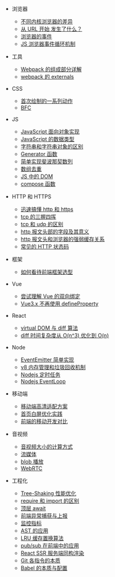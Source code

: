 <!--
 * @Author: your name
 * @Date: 2021-04-15 14:11:00
 * @LastEditTime: 2021-11-30 14:52:25
 * @LastEditors: Please set LastEditors
 * @Description: In User Settings Edit
 * @FilePath: /my-docs/docs/_sidebar.md
-->

- 浏览器

  - [不同内核浏览器的差异](4234234234.md)
  - [从 URL 开始 发生了什么？](92364928.md)
  - [浏览器的事件](6265435.md)
  - [JS 浏览器事件循环机制](1969836432.md)

- 工具
  - [Webpack 的组成部分详解](6958275945.md)
  - [webpack 的 externals](29386893.md)
- CSS

  - [首次绘制的一系列动作](92645987593.md)
  - [BFC](29349834.md)

- JS

  - [JavaScript 面向对象实现](7697492387.md)
  - [JavaScript 的数据类型](309476933.md)
  - [字符串和字符串对象的区别](423522352.md)
  - [Generator 函数](60234702.md)
  - [简单实现斐波那契数列](92348923.md)
  - [数组去重](65386923.md)
  - [JS 中的 DOM](296494422.md)
  - [compose 函数](926857849.md)

- HTTP 和 HTTPS

  - [迅速搞懂 http 和 https](697023424.md)
  - [tcp 的三握四挥](8623454.md)
  - [tcp 和 udp 的区别](642073242.md)
  - [http 报文头部的字段及其意义](46926484.md)
  - [http 报文头和浏览器的强弱缓存关系](6047613.md)
  - [常见的 HTTP 状态码](380476924.md)

- 框架

  - [如何看待前端框架选型](81461207.md)

- Vue

  - [尝试理解 Vue 的双向绑定](11077628.md)
  - [Vue3.x 不再使用 defineProperty](462965322.md)

- React

  - [virtual DOM 与 diff 算法](8943802.md)
  - [diff 时间复杂度从 O(n^3) 优化到 O(n) ](6406947234.md)

- Node

  - [EventEmitter 简单实现](96364926.md)
  - [v8 内存管理和垃圾回收机制](926348643.md)
  - [Nodejs 定时任务](546923864.md)
  - [Nodejs EventLoop](6598658345.md)

- 移动端

  - [移动端高清适配方案](103841964.md)
  - [首页白屏优化实践](96429643.md)
  - [前端的移动开发对比](2100143242.md)

* 音视频

  - [音视频大小的计算方式](402742734.md)
  - [流媒体](962836925.md)
  - [blob 播放](632865845.md)
  - [WebRTC ](42523455.md)

* 工程化
  - [Tree-Shaking 性能优化](684647234.md)
  - [require 和 import 的区别](7203470234.md)
  - [顶层 await](69273403.md)
  - [前端异常捕获与上报](65934922.md)
  - [监控指标](9462942.md)
  - [AST 的应用](9235683573.md)
  - [LRU 缓存置换算法](636578357.md)
  - [pub/sub 在前端中的应用](195483764.md)
  - [React SSR 服务端同构渲染](92374982374.md)
  - [Git 各指令的本质](74386313.md)
  - [Babel 的本质与配置](569795345.md)
